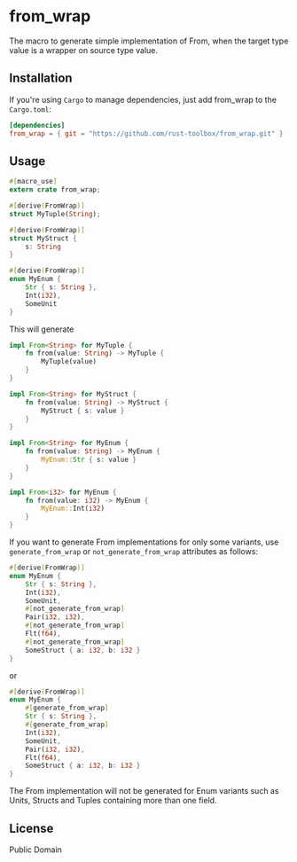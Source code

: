 # from_wrap
The macro to generate simple implementation of From, when the target type value is a wrapper on source type value.

## Installation

If you're using `Cargo` to manage dependencies, just add from_wrap to the `Cargo.toml`:

```toml
[dependencies]
from_wrap = { git = "https://github.com/rust-toolbox/from_wrap.git" }
```

## Usage

```rust
#[macro_use]
extern crate from_wrap;

#[derive(FromWrap)]
struct MyTuple(String);

#[derive(FromWrap)]
struct MyStruct {
    s: String
}

#[derive(FromWrap)]
enum MyEnum {
    Str { s: String },
    Int(i32),
    SomeUnit
}
```

This will generate

```rust
impl From<String> for MyTuple {
    fn from(value: String) -> MyTuple {
        MyTuple(value)
    }
}

impl From<String> for MyStruct {
    fn from(value: String) -> MyStruct {
        MyStruct { s: value }
    }
}

impl From<String> for MyEnum {
    fn from(value: String) -> MyEnum {
        MyEnum::Str { s: value }
    }
}

impl From<i32> for MyEnum {
    fn from(value: i32) -> MyEnum {
        MyEnum::Int(i32)
    }
}
```

If you want to generate From implementations for only some variants, use `generate_from_wrap` or `not_generate_from_wrap` attributes as follows:

```rust
#[derive(FromWrap)]
enum MyEnum {
    Str { s: String },
    Int(i32),
    SomeUnit,
    #[not_generate_from_wrap]
    Pair(i32, i32),
    #[not_generate_from_wrap]
    Flt(f64),
    #[not_generate_from_wrap]
    SomeStruct { a: i32, b: i32 }
}
```

or

```rust
#[derive(FromWrap)]
enum MyEnum {
    #[generate_from_wrap]
    Str { s: String },
    #[generate_from_wrap]
    Int(i32),
    SomeUnit,
    Pair(i32, i32),
    Flt(f64),
    SomeStruct { a: i32, b: i32 }
}
```

The From implementation will not be generated for Enum variants such as Units, Structs and Tuples containing more than one field.

## License

Public Domain